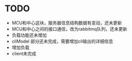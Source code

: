 # TODO

* MCU和中心这块，服务器信息结构数据有变动，还未更新
* MCU和中心之间的接口通信，改为rabbitmq队列，还未更新
* 负载功能还未增加
* cliModel 部分还未完成，需要增加cli输出的详细信息
* 增加负载
* client未完成
